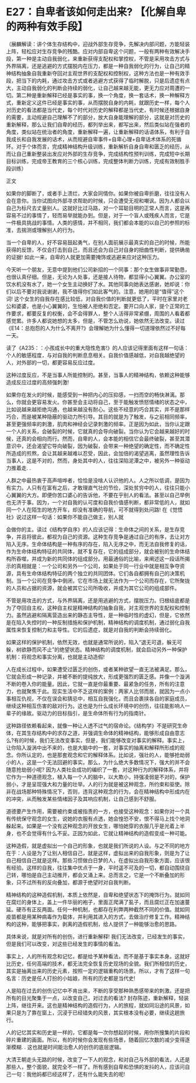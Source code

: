 # E27：自卑者该如何走出来? 【化解自卑的两种有效手段】

（展麟解读：讲个体生存结构中，迎战外部生存竞争，先解决内部问题，方能轻装上阵，轻松应对生存竞争的残酷。应对内部自卑这个问题，一般有两种有效解决手段，第一种是主动自我弱化，来重新获得支配权和掌控权，不管是采用攻击方式与外界隔离，还是逃避的方式摆脱内在压力，都是一种自我弱化的行为，让自己的精神结构抽象自我重新夺回对主观世界的支配权和控制权，这种方法也是一种有效手段，把当下的内耗，通过攻击方式或者逃避方式获得了临时解脱，只是后遗症有点大，主动自我弱化的判断会持续的弱化，让自己越来越无能，更无力应对周遭的一切。第二种是重新解释已经是事实的事，换一个角度，换一套话术，换一种解释方式，重新定义这件已经是事实的事，从而摆脱自身的内耗，就跟历史一样，每个人对历史的看法都是当代史，每个时代对历史的解释都是当代史，有时候还根据自身的需要，主动规避自己理解不了的部分，放大自身能理解的部分，这就是对历史的重新解释，那么让我们自卑的经历，都列举出来，都写出来，然后类似站在强者的角度，类似站在统治者的角度，重新解释一遍，让重新解释的话语体系，有利于自我成长和自我发展的话术，从而规避自卑事件+自卑心理+自卑话术体系的死循环。对于个体而言，完成精神结构升级训练，重新解析自身自卑和匮乏的经历，从而让自己重新整装出发应对外部的生存竞争，完成结构性预判训练，完成短中长期目标训练，完成帝王教育的三个核心训练，完成整体判断力训练，完成有效制胜手段训练）

正文

如果你的脚断了，或者手上溃烂，大家会同情你。如果你被自卑折磨，往往没有人会在意你。当你试图向外部寻求帮助的时候，只会遭受无视和嘲讽。因为人都会以自己为标尺去丈量别人。这就好比过马路，对一个耳聪目明的正常人而言，这是再容易不过的事情了，轻而易举就能办到。但是，对于一个盲人或残疾人而言，它是一件极具挑战的事情。人类的感情，并不相同，我们都会本能的以自己的参照的标准，去揣测或理解别人的行为。

当一个自卑的人，好不容易鼓起勇气，在别人面前展示最真实的自己的时候，所能获得的反馈，不仅会打击到自己，而且还会为自己对自身的扭曲性判断，提供确凿的证据! 如此一来，自卑的人就更加需要掩饰或逃避来应对这种压力。

今天听一个朋友，无意中提到他们公司新招的一个同事：那个女生做事非常勤恳，也很认真仔细。但是，无论为人处事，还是接人待物，都显得小心翼翼。办公室的饮水机没有水了，她一个女生主动换好了水。其他同事向她表达感谢，她却说：你们以后不要对我说谢谢，我不值得你们如此客气的。注意，她用的是“值得”这个词! 这个女生的自我存在感比较低，对自我价值的判断就更低了，平时在家里对老公和婆婆，也是小心翼翼的，生怕被人拒绝和否定。要开口向人家，提个正常的工作要求，都要反复的权衡，会不会得罪人，整个人活得非常紧绷，周围的人看着都感觉累。许多人都说她想的太多，但是，不管怎么劝说，她依然无法改变。读过《E14：总抱怨的人为什么不离开?》会理解她为什么懂得一切道理依然过不好每一天。

读了《A235：：小孩成长中的重大隐性危害!》的人应该记得里面有这样一句话：个人的敏感程度，与对自我的判断息息相关。自我价值感越低，对自我越绝望的人，对外部的一切，都更容易反应过度。

这种过度反应，不是当事人所能控制的。甚至，当事人的精神结构，依赖这种能够造成反应过度的高频强刺激!

如果你在发火的时候，能感受到一种把内心的压抑感，一扫而空的畅快淋漓。那么，你就会更容易发火。你甚至会主动将自己，至于能触发愤怒情绪的状态之中，比如说越来越拒绝沟通，也越来越没有耐心。这些不经意的巧合其实，并不是那样巧合，而是被某种隐蔽的驱动力所引导。其目的就是为了触发，与之前相同频率，甚至更强频率的刺激，肌肉和神经会记录刺激的频率。正是因为如此，当你认定跟一个人的关系，会破裂的时候，它就真的会导向破裂。当你认为它会越来越好的时候，还真的会相向而行。然而，自卑的人，会本能的相信它会最终破裂，甚至其潜意识中，还会渴望它导向破裂，因为破裂，会带来一种绝望的确定性，而不确定性所造成的煎熬，会让其越来越难以忍受，因此，会加倍的渴望逃离，虽然理性告诉当事人，这是不对的，然而，身处其中的人，往往深陷泥潭之中，被另外一种驱动力推着走. .

人群之中最热衷于高声喧哗者，恰恰是没啥人认识他的人。人之所以低调，是因为有实力。人只有在富有之后，才敢理直气壮的节俭，深处贫穷中的人，往往只能小心翼翼的大方。即便你苦口婆心的告诉他，不要在乎别人的看法。甚至以自己举例也无济于事。因为，一个对自我的认可度和自我价值感判断，都非常低的人，就如同一个人在陌生的地方开车，却没有准确的导航，可不就得到处问路! 在《觉悟社》说过这样一句话：如果你不能自己做主，别人就

会做你的主。读过《结构学自序》的人应该记得：生命体之间的关系，是生存竞争，并且将彼此，都视为自己的资源。这种生存竞争是通过自己的有序，去让对方陷入无序。生命体结构是一种有序的存在，陷入无序之中，而无法自我修复的话，作为生命体结构特征的共同体，就不复存在，它的组成部分，就会被别的生命体结构所吞噬，并成为新的共同体的组成部分。用最通俗的比喻，来阐述这一段话所揭示的真相就是：一个公司和另外一个公司，如果处于同一行业中就是相互争夺资源，具有生命体结构特征的两个独立的共同团体。它们各自都拥有自己的决策机制。当一个公司在竞争中倒闭，它在市场上就无法作为一个公司而存在，它所聚拢的人员和占据的资源，就会被其它公司所吸收，并成为其它公司的组成部件。

不管是用攻击的方式，与外界隔离，还是用逃避的方式，摆脱压力。归根结底都是为了夺回自主权，这种自主权是精神结构的抽象自我，对主观世界的支配权和控制力。虽然逃避和隔离营造出来的静态主导性，是一种临时性的虚幻，但是，它依然是在陷入失控时的一种反制措施和保护机制，精神结构的调度机制，通过弱化自我属性来恢复控制力和主导性。它的后遗症，就是对自我的判断会持续弱化。

如果这样的保护机制，依然无效，也就是通常所说的，陷入“退无可退，躲无可躲，树欲静而风不止”的绝望状态。精神结构的调度机制，就会启动另外一种保护机制：将观念和事实分离，也就是主动造假!

人在成长过程中，如果遭受过匮乏的创伤，或者某种欲望一直无法被满足。那么，它就会形成一种记录，并被不断的提纯放大，形成更强烈的匮乏感。并像一个漩涡不断的卷入你的能量。因此，它就一直是你最重要、最紧急的任务，所有的注意力，也就聚焦于此。现实生活中不乏这样的案例：两家人比邻而居，就因为一点小事相互仇视，不仅在误会和猜忌中，相互自我强化，而且会裹挟各自的家庭成员，继续这种相互伤害的敌对行为。这也是为什么成长环境中的创伤，往往能影响人一辈子的缘故。驱动力的目标指引，是生命体所有行为的指南针。

这种路径依赖看起来，就像一种让人透不过气的宿命论。《结构学》不是研究生命体，在其生存结构中的求存之道，并强调生命体的精神结构，能够形成自由意志么?有的时候，我们无法改变事实，但是，我们能够改变对事实的解释。事实上，让你陷入漩涡中出不来的，也是大脑中的一套，对事实的抽离和解释所形成的观念。你所认定的，也是那套观念和它的解释体系。比如说，强壮的人，能够抢劫弱小的人，这是一个无法回避的事实。那么，为什么绝大多数情况下，强大的并不会随意抢劫弱小呢? 因为人类社会成功的编织了一套，对这种行为的解释体系，并将它作为一种道德观念，植入每一个人的脑中，以大欺小，持强凌弱是不对的，保护弱小，才是呈现强大和力量的壮举。人的行为就是被这种观念，所约束和驱使。除非在战场那种特殊情况下，否则，违背这种观念的行为，会在精神结构中形成内在的冲突，从而触发某些情绪因子及其响应机制，让自己感到不舒服。

道德要产生作用，需要被约束或被指责的一方，也接受这种观念：如果你对一个具有传统保守观念的女生，说她的衣服有点透，她会惶恐不安，恨不得马上找个地洞躲起来。如果是一个没有这种观念的开放女生，哪怕她穿的衣服几乎是光着上半身，也不会觉得有什么不妥。正因为如此，它就让精神结构的造假变成一种可能。

这种造假，就是虚拟出一个自己的形象，也就是我们所说的人设。与之不同的地方在于：人设是为了让别人相信自己，就是这样，虚拟出来的自我形象，则是为了让自己相信自己就是这样。那些习惯做白日梦的人，在虚拟出自我形象方面，应该很有经验。这样的自我，往往集中优点于一身，平时遥不可及的一切，都自动围绕自己转，哪怕是自己主动推开，都会又涌上来。总而言之，它是一个不断叠加的形象，只不过所有的反向叠加，都源于绝望时对自我判断。

精神结构的这种造假机制，本质上依然是，自卑和绝望状态下的掩饰行为。就如同在腐烂的身体上，盖上一件华丽的袍子，里面正爬满了虱子，而且腐烂正在加速蔓延。硬币有正反两面。任何一种机制，也都存在利弊两种截然不同的价值。就如同疫苗都是用某种病毒作为载体，并利用其进入的方式，去做治疗修复工作。精神结构的这种，能够把事实，剥离的造假机制，给人提供了一种能够治愈的思路。

具体来说，就是对所有的创伤，进行重新解释! 我们无法改变，已经发生的事实，但是我们可以改变，对这些已经发生的事情的看法。

事实上，人的所有观念和记忆，都是给予某种看法，而不是基于事实本身。这就好比历史，任何高端的技术，都无法完全恢复历史现场的全貌。我们所相信的历史，其实是抽离出来的历史元素，按照一定的逻辑重构的场景。所以，才有了这样一句名言：历史是任人打扮的小姑娘，所有的历史都是当代史!

人是陷在过去的创伤记忆中不肯出来，不断的享受那种熟悉感带来的刺激。还是把所有的目光聚集于一点，以改变自己，对过去的看法? 封存陈迹，重新解释，轻装上阵，继往开来。这也是精神结构的造假行为，人的旅程，就如同沿途的风景，如果只是为了靠在窗上，沉浸于已经错失的风景，其实根本没有必要，继续这趟旅行。

人的记忆其实和历史是一样的，它都是每一次你想起的时候，用你所搜集的片段和碎片重建的画面。所以，有的时候你会发现有些场景，随着回忆次数的减少变得逐渐模糊. . 这也就是时间能治愈人的创伤的底层逻辑。

大清王朝走头无路的时候，改变了一下人的观念，和对自己与外部的看法，人还是那些人，整个面貌，就完全不一样了。所有感到自卑和恐惧的发抖的人，应该问自己一句：我他妈都已经这样了，还有什么能失去的呢!